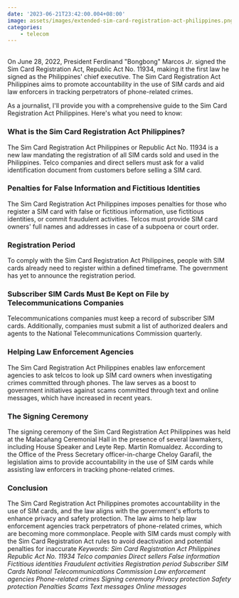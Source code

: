 ```yaml
---
date: '2023-06-21T23:42:00.004+08:00'
image: assets/images/extended-sim-card-registration-act-philippines.png
categories:
    - telecom
---
```

<div class="separator" style="clear: both; text-align: center"><br /></div>
On June 28, 2022, President Ferdinand "Bongbong" Marcos Jr. signed the Sim Card Registration Act, Republic Act No. 11934, making it the first law he signed as the Philippines' chief executive. The Sim Card Registration Act Philippines aims to promote accountability in the use of SIM cards and aid law enforcers in tracking perpetrators of phone-related crimes.

As a journalist, I'll provide you with a comprehensive guide to the Sim Card Registration Act Philippines. Here's what you need to know:

### What is the Sim Card Registration Act Philippines?

The Sim Card Registration Act Philippines or Republic Act No. 11934 is a new law mandating the registration of all SIM cards sold and used in the Philippines. Telco companies and direct sellers must ask for a valid identification document from customers before selling a SIM card.

### Penalties for False Information and Fictitious Identities

The Sim Card Registration Act Philippines imposes penalties for those who register a SIM card with false or fictitious information, use fictitious identities, or commit fraudulent activities. Telcos must provide SIM card owners' full names and addresses in case of a subpoena or court order.

### Registration Period

To comply with the Sim Card Registration Act Philippines, people with SIM cards already need to register within a defined timeframe. The government has yet to announce the registration period.

### Subscriber SIM Cards Must Be Kept on File by Telecommunications Companies

Telecommunications companies must keep a record of subscriber SIM cards. Additionally, companies must submit a list of authorized dealers and agents to the National Telecommunications Commission quarterly.

### Helping Law Enforcement Agencies

The Sim Card Registration Act Philippines enables law enforcement agencies to ask telcos to look up SIM card owners when investigating crimes committed through phones. The law serves as a boost to government initiatives against scams committed through text and online messages, which have increased in recent years.

### The Signing Ceremony

The signing ceremony of the Sim Card Registration Act Philippines was held at the Malacañang Ceremonial Hall in the presence of several lawmakers, including House Speaker and Leyte Rep. Martin Romualdez. According to the Office of the Press Secretary officer-in-charge Cheloy Garafil, the legislation aims to provide accountability in the use of SIM cards while assisting law enforcers in tracking phone-related crimes.


### Conclusion

The Sim Card Registration Act Philippines promotes accountability in the use of SIM cards, and the law aligns with the government's efforts to enhance privacy and safety protection. The law aims to help law enforcement agencies track perpetrators of phone-related crimes, which are becoming more commonplace. People with SIM cards must comply with the Sim Card Registration Act rules to avoid deactivation and potential penalties for inaccurate
<i>Keywords:</i>
<i>Sim Card Registration Act Philippines</i>
<i>Republic Act No. 11934</i>
<i>Telco companies</i>
<i>Direct sellers</i>
<i>False information</i>
<i>Fictitious identities</i>
<i>Fraudulent activities</i>
<i>Registration period</i>
<i>Subscriber SIM Cards</i>
<i>National Telecommunications Commission</i>
<i>Law enforcement agencies</i>
<i>Phone-related crimes</i>
<i>Signing ceremony</i>
<i>Privacy protection</i>
<i>Safety protection</i>
<i>Penalties</i>
<i>Scams</i>
<i>Text messages</i>
<i>Online messages</i>